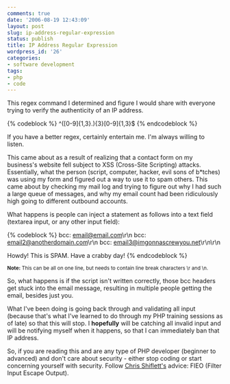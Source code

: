 ```yaml
---
comments: true
date: '2006-08-19 12:43:09'
layout: post
slug: ip-address-regular-expression
status: publish
title: IP Address Regular Expression
wordpress_id: '26'
categories:
- software development
tags:
- php
- code
---
```


This regex command I determined and figure I would share with everyone trying to verify the authenticity of an IP address.

{% codeblock %}
^([0-9]{1,3}\.){3}[0-9]{1,3}$
{% endcodeblock %}

If you have a better regex, certainly entertain me. I'm always willing to listen.

This came about as a result of realizing that a contact form on my business's website fell subject to XSS (Cross-Site Scripting) attacks. Essentially, what the person (script, computer, hacker, evil sons of b*tches) was using my form and figured out a way to use it to spam others. This came about by checking my mail log and trying to figure out why I had such a large queue of messages, and why my email count had been ridiculously high going to different outbound accounts.

What happens is people can inject a statement as follows into a text field (textarea input, or any other input field):

{% codeblock %}
bcc: email@email.com\r\n
bcc: email2@anotherdomain.com\r\n
bcc: email3@imgonnascrewyou.net\r\n\r\n

Howdy! This is SPAM. Have a crabby day!
{% endcodeblock %}

<small><strong>Note:</strong> This can be all on one line, but needs to contain line break characters \r and \n.</small>

So, what happens is if the script isn't written correctly, those bcc headers get stuck into the email message, resulting in multiple people getting the email, besides just you. 

What I've been doing is going back through and validating all input (because that's what I've learned to do through my PHP training sessions as of late) so that this will stop. I <strong>hopefully</strong> will be catching all invalid input and will be notifying myself when it happens, so that I can immediately ban that IP address. 

So, if you are reading this and are any type of PHP developer (beginner to advanced) and don't care about security - either stop coding or start concerning yourself with security. Follow <a href="shiflett.org" title="Chris Shiflett">Chris Shiflett's</a> advice: FIEO (Filter Input Escape Output). 
